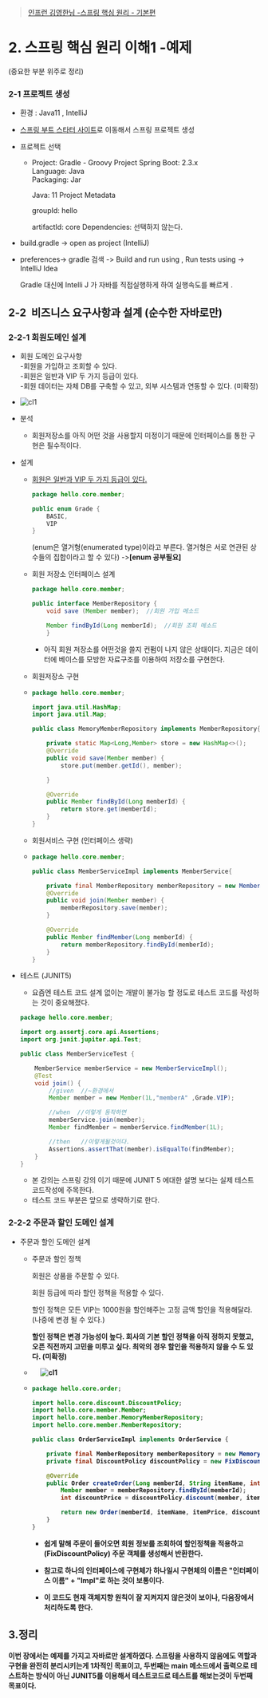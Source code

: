 > [인프런 김영한님 -스프링 핵심 원리 - 기본편](https://www.inflearn.com/course/%EC%8A%A4%ED%94%84%EB%A7%81-%ED%95%B5%EC%8B%AC-%EC%9B%90%EB%A6%AC-%EA%B8%B0%EB%B3%B8%ED%8E%B8)

# 2. 스프링 핵심 원리 이해1 -예제

(중요한 부분 위주로 정리)

### 2-1 프로젝트 생성

+ 환경 : Java11 , IntelliJ

+ [스프링 부트 스타터 사이트](https://start.spring.io)로 이동해서 스프링 프로젝트 생성

+ 프로젝트 선택
  
  + Project: Gradle - Groovy Project
    Spring Boot: 2.3.x  
    Language: Java  
    Packaging: Jar
    
    Java: 11
    Project Metadata
    
    groupId: hello
    
    artifactId: core
    Dependencies: 선택하지 않는다.

+ build.gradle -> open as project (IntelliJ)

+ preferences-> gradle 검색 -> Build and run using , Run tests using -> IntelliJ Idea 
  
  Gradle 대신에 Intelli J 가 자바를 직접실행하게 하여 실행속도를 빠르게 .
  
  

## 2-2  비즈니스 요구사항과 설계 (순수한 자바로만)

### 2-2-1 회원도메인 설계

+ 회원 도메인 요구사항  
  -회원을 가입하고 조회할 수 있다.  
  -회원은 일반과 VIP 두 가지 등급이 있다.  
  -회원 데이터는 자체 DB를 구축할 수 있고, 외부 시스템과 연동할 수 있다. (미확정)
+ ![cl1](IMG/mem1.png)
+ 분석
  + 회원저장소를 아직 어떤 것을 사용할지 미정이기 때문에 인터페이스를 통한 구현은 필수적이다.

+ 설계
  
  + <u>회원은 일반과 VIP 두 가지 등급이 있다.</u>  
    
    ```java
    package hello.core.member;
    
    public enum Grade {
        BASIC,
        VIP
    }
    ```
    
    (enum은 열거형(enumerated type)이라고 부른다. 열거형은 서로 연관된 상수들의 집합이라고 할 수 있다)  ->**[enum 공부필요]**
  
  + 회원 저장소 인터페이스 설계 
    
    ```java
    package hello.core.member;
    
    public interface MemberRepository {
        void save (Member member);  //회원 가입 메소드 
    
        Member findById(Long memberId);  //회원 조회 메소드 
        }
    ```
    
    + 아직 회원 저장소를 어떤것을 쓸지 컨펌이 나지 않은 상태이다. 지금은 데이터에 베이스를 모방한 자료구조를 이용하여 저장소를 구현한다.​
  
  + 회원저장소 구현
  
  + ```java
    package hello.core.member;
    
    import java.util.HashMap;
    import java.util.Map;
    
    public class MemoryMemberRepository implements MemberRepository{
    
        private static Map<Long,Member> store = new HashMap<>();
        @Override
        public void save(Member member) {
            store.put(member.getId(), member);
    
        }
    
        @Override
        public Member findById(Long memberId) {
            return store.get(memberId);
        }
    }
    ```
  
  + 회원서비스 구현 (인터페이스 생략)
  
  + ```java
    package hello.core.member;
    
    public class MemberServiceImpl implements MemberService{
    
        private final MemberRepository memberRepository = new MemberMemberRepository(); //이부분에서 OCP 와 DIP 를 위반한다.자세한건 뒤에서
        @Override
        public void join(Member member) {
            memberRepository.save(member);
        }
    
        @Override
        public Member findMember(Long memberId) {
            return memberRepository.findById(memberId);
        }
    }
    ```

+ 테스트 (JUNIT5)
  
  + 요즘엔 테스트 코드 설계 없이는 개발이 불가능 할 정도로 테스트 코드를 작성하는 것이 중요해졌다.
  
  ```java
  package hello.core.member;
  
  import org.assertj.core.api.Assertions;
  import org.junit.jupiter.api.Test;
  
  public class MemberServiceTest {
  
      MemberService memberService = new MemberServiceImpl();
      @Test
      void join() {
          //given  //~환경에서
          Member member = new Member(1L,"memberA" ,Grade.VIP);
  
          //when  //이렇게 동작하면
          memberService.join(member);
          Member findMember = memberService.findMember(1L);
  
          //then   //이렇게될것이다.
          Assertions.assertThat(member).isEqualTo(findMember);
      }
  }
  ```
  
  + 본 강의는 스프링 강의 이기 때문에 JUNIT 5 에대한 설명 보다는 실제 테스트 코드작성에 주목한다.
  + 테스트 코드 부분은 앞으로 생략하기로 한다.

### 2-2-2 주문과 할인 도메인 설계

+ 주문과 할인 도메인 설계
  
  + 주문과 할인 정책
    
    회원은 상품을 주문할 수 있다.
    
    회원 등급에 따라 할인 정책을 적용할 수 있다.
    
    할인 정책은 모든 VIP는 1000원을 할인해주는 고정 금액 할인을 적용해달라. (나중에 변경 될 수
    있다.)
    
    <b>할인 정책은 변경 가능성이 높다. 회사의 기본 할인 정책을 아직 정하지 못했고, 오픈 직전까지 고민을
    미루고 싶다. 최악의 경우 할인을 적용하지 않을 수 도 있다. (미확정)<b>
  
  +       ![cl1](IMG/cli1.png)
  
  + ```java
    package hello.core.order;
    
    import hello.core.discount.DiscountPolicy;
    import hello.core.member.Member;
    import hello.core.member.MemoryMemberRepository;
    import hello.core.member.MemberRepository;
    
    public class OrderServiceImpl implements OrderService {
    
        private final MemberRepository memberRepository = new MemoryMemberRepository();
        private final DiscountPolicy discountPolicy = new FixDiscountPolicy();
    
        @Override
        public Order createOrder(Long memberId, String itemName, int itemPrice) {
            Member member = memberRepository.findById(memberId);
            int discountPrice = discountPolicy.discount(member, itemPrice);
    
            return new Order(memberId, itemName, itemPrice, discountPrice);
        }
    }
    ```
    
    + 쉽게 말해 주문이 들어오면 회원 정보를 조회하여 할인정책을 적용하고(FixDiscountPolicy) 주문 객체를 생성해서 반환한다.
    
    + 참고로 하나의 인터페이스에 구현체가 하나일시 구현체의 이름은 "인터페이스 이름" + "Impl"로 하는 것이 보통이다.
    
    + 이 코드도 현재 객체지향 원칙이 잘 지켜지지 않은것이 보이나, 다음장에서 처리하도록 한다.





## 3.정리

이번 장에서는 예제를 가지고 자바로만 설계하였다. 스프링을 사용하지 않음에도 역할과 구현을 완전히 분리시키는게 1차적인 목표이고, 두번째는 main 메소드에서 출력으로 테스트하는 방식이 아닌 JUNIT5를 이용해서 테스트코드로 테스트를 해보는것이 두번째 목표이다. 

​